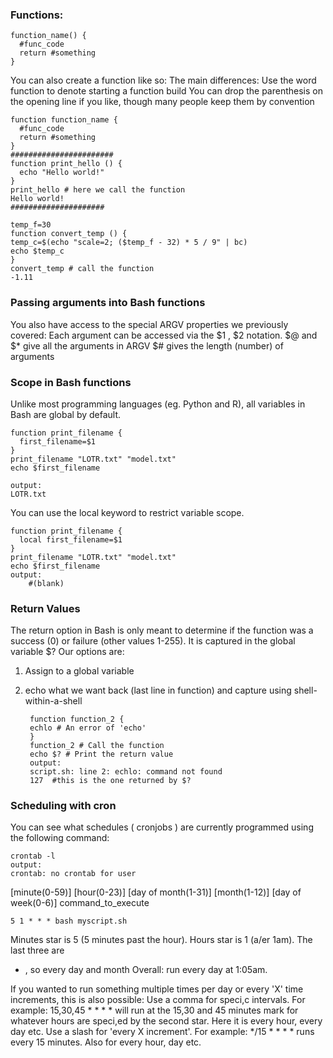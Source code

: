 ### Functions:

    function_name() {
      #func_code
      return #something
    }

You can also create a function like so:
The main differences:
Use the word function to denote starting a function build
You can drop the parenthesis on the opening line if you like, though many people keep them by convention

    function function_name {
      #func_code
      return #something
    }
    #######################
    function print_hello () {
      echo "Hello world!"
    }
    print_hello # here we call the function
    Hello world!
    #####################
    
    temp_f=30
    function convert_temp () {
    temp_c=$(echo "scale=2; ($temp_f - 32) * 5 / 9" | bc)
    echo $temp_c
    }
    convert_temp # call the function
    -1.11

### Passing arguments into Bash functions
You also have access to the special ARGV properties we previously covered:
Each argument can be accessed via the $1 , $2 notation.
$@ and $* give all the arguments in ARGV
$# gives the length (number) of arguments

### Scope in Bash functions
Unlike most programming languages (eg. Python and R), all variables in Bash are global by default.

    function print_filename {
      first_filename=$1
    }
    print_filename "LOTR.txt" "model.txt"
    echo $first_filename
    
    output:
    LOTR.txt

You can use the local keyword to restrict
variable scope.

    function print_filename {
      local first_filename=$1
    }
    print_filename "LOTR.txt" "model.txt"
    echo $first_filename
    output:
        #(blank)
        
### Return Values
The return option in Bash is only meant to determine if the function was a success (0) or
failure (other values 1-255). It is captured in the global variable $?
Our options are:
1. Assign to a global variable
2. echo what we want back (last line in function) and capture using shell-within-a-shell

        function function_2 {
        echlo # An error of 'echo'
        }
        function_2 # Call the function
        echo $? # Print the return value
        output:
        script.sh: line 2: echlo: command not found
        127  #this is the one returned by $?

### Scheduling with cron
You can see what schedules ( cronjobs ) are currently programmed using the following
command:

    crontab -l
    output:
    crontab: no crontab for user

[minute(0-59)] [hour(0-23)] [day of month(1-31)] [month(1-12)] [day of week(0-6)] command_to_execute

    5 1 * * * bash myscript.sh
Minutes star is 5 (5 minutes past the hour).
Hours star is 1 (a/er 1am). The last three are
* , so every day and month
Overall: run every day at 1:05am.

If you wanted to run something multiple times per day or every 'X' time increments, this is also
possible:
Use a comma for speci,c intervals. For example:
15,30,45 * * * * will run at the 15,30 and 45 minutes mark for whatever hours are
speci,ed by the second star. Here it is every hour, every day etc.
Use a slash for 'every X increment'. For example:
*/15 * * * * runs every 15 minutes. Also for every hour, day etc.
